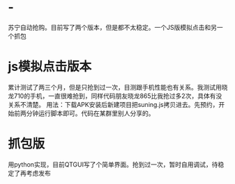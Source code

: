 # -
苏宁自动抢购。目前写了两个版本，但是都不太稳定。一个JS版模拟点击和另一个抓包

# js模拟点击版本
  累计测试了两三个月，但是只抢到过一次，目测跟手机性能也有关系。我测试用晓龙710的手机，一直很难抢到，同样代码朋友晓龙865比我抢过多2次，具体有没关系不清楚。
  用法：下载APK安装后新建项目把suning.js拷贝进去。先预约，开始前两分钟运行脚本即可。代码在某群里别人分享的。

# 抓包版
  用python实现，目前QTGUI写了个简单界面。抢到过一次，暂时自用调试，待稳定了再考虑发布

